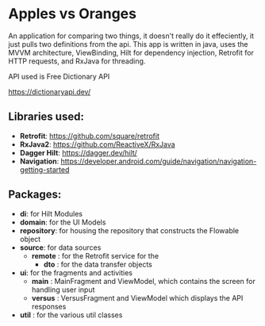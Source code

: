 # Apples vs Oranges
An application for comparing two things, it doesn't really do it effeciently, it just pulls two definitions from the api.
This app is written in java, uses the MVVM architecture, ViewBinding, Hilt for dependency injection, Retrofit for HTTP requests, and RxJava for threading.

API used is Free Dictionary API

https://dictionaryapi.dev/

## Libraries used:

- **Retrofit**: https://github.com/square/retrofit
- **RxJava2**: https://github.com/ReactiveX/RxJava
- **Dagger Hilt**: https://dagger.dev/hilt/
- **Navigation**: https://developer.android.com/guide/navigation/navigation-getting-started

## Packages:

* **di**: for Hilt Modules
* **domain**: for the UI Models
* **repository**: for housing the repository that constructs the Flowable object
* **source**: for data sources
    * **remote** : for the Retrofit service for the 
        * **dto** : for the data transfer objects  
* **ui**: for the fragments and activities
    * **main** : MainFragment and ViewModel, which contains the screen for handling user input 
    * **versus** : VersusFragment and ViewModel which displays the API responses
* **util** : for the various util classes




